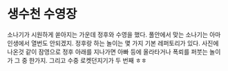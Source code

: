 # 생수천 수영장


소나기가 시원하게 쏟아지는 가운데 정후와 수영을 했다. 풀안에서 맞는 소나기는 아마 인생에서 열번도 안되겠지. 정후랑 하는 놀이는 몇 가지 기본 레퍼토리가 있다. 사진에 나온것 같이 잠영으로 정후 아래를 지나가면 아빠 등에 올라타거나 폭뢰를 퍼붓는 놀이가 그 중 한가지. 
그리고 수중 로켓던지기가 두 번째 ㅎㅎ